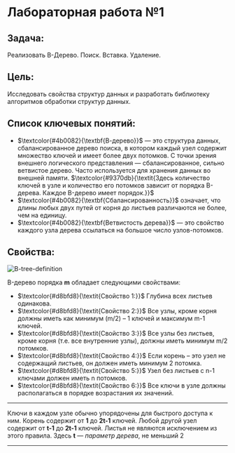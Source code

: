 # Лабораторная работа №1

## Задача:
Реализовать B-Дерево. Поиск. Вставка. Удаление.
## Цель:
Исследовать свойства структур данных и разработать
библиотеку алгоритмов обработки структур данных.

## Список ключевых понятий:
* $\textcolor{#4b0082}{\textbf{В-дерево}}$ — это структура данных, сбалансированное дерево поиска, в котором каждый узел содержит множество ключей и имеет более двух потомков. С точки зрения внешнего логического представления — сбалансированное, сильно ветвистое дерево. Часто используется для хранения данных во внешней памяти.
  $\textcolor{#9370db}{\textit{Здесь количество ключей в узле и количество его потомков зависит от порядка B-дерева. Каждое B-дерево имеет порядок.}}$
* $\textcolor{#4b0082}{\textbf{Сбалансированность}}$ означает, что длины любых двух путей от корня до листьев различаются не более, чем на единицу.
* $\textcolor{#4b0082}{\textbf{Ветвистость дерева}}$ — это свойство каждого узла дерева ссылаться на большое число узлов-потомков.

## Свойства:

![B-tree-definition](https://github.com/iis-32170x/RPIIS/assets/145003765/059c5f1d-71cd-45d0-be0f-f8bc1cea32d7)


B-дерево порядка **m** обладает следующими свойствами:

* $\textcolor{#d8bfd8}{\textit{Свойство 1:}}$ Глубина всех листьев одинакова.
* $\textcolor{#d8bfd8}{\textit{Свойство 2:}}$ Все узлы, кроме корня должны иметь как минимум (m/2) – 1 ключей и максимум m-1 ключей.
* $\textcolor{#d8bfd8}{\textit{Свойство 3:}}$ Все узлы без листьев, кроме корня (т.е. все внутренние узлы), должны иметь минимум m/2 потомков.
* $\textcolor{#d8bfd8}{\textit{Свойство 4:}}$ Если корень – это узел не содержащий листьев, он должен иметь минимум 2 потомка.
* $\textcolor{#d8bfd8}{\textit{Свойство 5:}}$ Узел без листьев с n-1 ключами должен иметь n потомков.
* $\textcolor{#d8bfd8}{\textit{Свойство 6:}}$ Все ключи в узле должны располагаться в порядке возрастания их значений.

*****
Ключи в каждом узле обычно упорядочены для быстрого доступа к ним. Корень содержит от **1** до **2t-1** ключей. Любой другой узел содержит от **t-1** до **2t-1** ключей. Листья не являются исключением из этого правила. Здесь **t** — *параметр дерева*, не меньший 2 
*****
